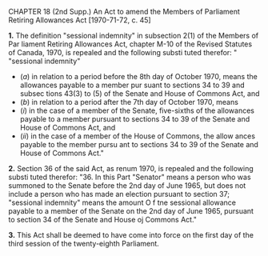 CHAPTER 18 (2nd Supp.)
An Act to amend the Members of
Parliament Retiring Allowances Act
[1970-71-72, c. 45]

**1.** The definition "sessional indemnity"
in subsection 2(1) of the Members of Par
liament Retiring Allowances Act, chapter
M-10 of the Revised Statutes of Canada,
1970, is repealed and the following substi
tuted therefor:
"
"sessional indemnity"
  * (_a_) in relation to a period before the
8th day of October 1970, means the
allowances payable to a member pur
suant to sections 34 to 39 and subsec
tions 43(3) to (5) of the Senate and
House of Commons Act, and
  * (_b_) in relation to a period after the
7th day of October 1970, means
  * (_i_) in the case of a member of the
Senate, five-sixths of the allowances
payable to a member pursuant to
sections 34 to 39 of the Senate and
House of Commons Act, and
  * (_ii_) in the case of a member of
the House of Commons, the allow
ances payable to the member pursu
ant to sections 34 to 39 of the
Senate and House of Commons
Act."

**2.** Section 36 of the said Act, as renum
1970, is repealed and the following substi
tuted therefor:
"36. In this Part
"Senator" means a person who was
summoned to the Senate before the
2nd day of June 1965, but does not
include a person who has made an
election pursuant to section 37;
"sessional indemnity" means the amount
O f tne sessional allowance payable to
a member of the Senate on the 2nd day
of June 1965, pursuant to section 34
of the Senate and House oj Commons
Act."

**3.** This Act shall be deemed to have
come into force on the first day of the third
session of the twenty-eighth Parliament.
